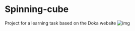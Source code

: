 # Spinning-cube
Project for a learning task based on the Doka website
![img](https://user-images.githubusercontent.com/112633766/195824186-44361b60-3feb-47cf-a645-e44b5c6b6cb5.png)
